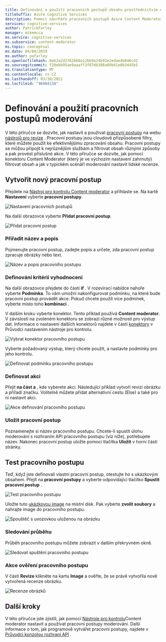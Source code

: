 ```yaml
---
title: Definování a použití pracovních postupů obsahu prostřednictvím nástroje pro kontrolu – Content Moderator
titleSuffix: Azure Cognitive Services
description: Pomocí návrháře pracovních postupů Azure Content Moderator můžete definovat vlastní pracovní postupy a prahové hodnoty na základě zásad obsahu.
services: cognitive-services
author: PatrickFarley
manager: mikemcca
ms.service: cognitive-services
ms.subservice: content-moderator
ms.topic: conceptual
ms.date: 04/04/2019
ms.author: pafarley
ms.openlocfilehash: 6eb2a2d2762b60a12bb9a24b92e2edae4b846cd1
ms.sourcegitcommit: f28ebb95ae9aaaff3f87d8388a09b41e0b3445b5
ms.translationtype: MT
ms.contentlocale: cs-CZ
ms.lasthandoff: 03/30/2021
ms.locfileid: "96904138"
---
```

# <a name="define-and-use-moderation-workflows"></a>Definování a použití pracovních postupů moderování

V této příručce se dozvíte, jak nastavit a používat [pracovní postupy](../review-api.md#workflows) na webu [nástrojů pro revize](https://contentmoderator.cognitive.microsoft.com) . Pracovní postupy jsou cloudově přizpůsobené filtry, které můžete použít ke efektivnějšímu zpracování obsahu. Pracovní postupy se můžou připojit k nejrůznějším službám a filtrovat obsah různými způsoby a pak provést příslušné akce. V této příručce se dozvíte, jak pomocí konektoru Content Moderator (který je ve výchozím nastavení zahrnutý) filtrovat obsah a jak v typickém scénáři moderování nastavit lidské recenze.

## <a name="create-a-new-workflow"></a>Vytvořit nový pracovní postup

Přejdete na [Nástroj pro kontrolu Content moderator](https://contentmoderator.cognitive.microsoft.com/) a přihlaste se. Na kartě **Nastavení** vyberte **pracovní postupy**.

![Nastavení pracovních postupů](images/2-workflows-0.png)

Na další obrazovce vyberte **Přidat pracovní postup**.

![Přidat pracovní postup](images/2-workflows-1.png)

### <a name="assign-a-name-and-description"></a>Přiřadit název a popis

Pojmenujte pracovní postup, zadejte popis a určete, zda pracovní postup zpracuje obrázky nebo text.

![Název a popis pracovního postupu](images/image-workflow-create.PNG)

### <a name="define-evaluation-criteria"></a>Definování kritérií vyhodnocení

Na další obrazovce přejdete do části **if** . V rozevírací nabídce nahoře vyberte **Podmínka**. To vám umožní nakonfigurovat podmínku, na které bude pracovní postup provádět akce. Pokud chcete použít více podmínek, vyberte místo toho **kombinaci** . 

V dalším kroku vyberte konektor. Tento příklad používá **Content moderator**. V závislosti na zvoleném konektoru se zobrazí různé možnosti pro výstup dat. Informace o nastavení dalších konektorů najdete v části [konektory](./configure.md#connectors) v Průvodci nastavením nástroje pro kontrolu.

![Vybrat konektor pracovního postupu](images/image-workflow-connect-to.PNG)

Vyberte požadovaný výstup, který chcete použít, a nastavte podmínky pro jeho kontrolu.

![Definovat podmínku pracovního postupu](images/image-workflow-condition.PNG)

### <a name="define-the-action"></a>Definovat akci

Přejít **na část a** , kde vyberete akci. Následující příklad vytvoří revizi obrázku a přiřadí značku. Volitelně můžete přidat alternativní cestu (Else) a také pro ni nastavit akci.

![Akce definování pracovního postupu](images/image-workflow-action.PNG)

### <a name="save-the-workflow"></a>Uložit pracovní postup

Poznamenejte si název pracovního postupu. Chcete-li spustit úlohu moderování s rozhraním API pracovního postupu (viz níže), potřebujete název. Nakonec pracovní postup uložte pomocí tlačítka **Uložit** v horní části stránky.

## <a name="test-the-workflow"></a>Test pracovního postupu

Teď, když jste definovali vlastní pracovní postup, otestujte ho s ukázkovým obsahem. Přejít na **pracovní postupy** a vyberte odpovídající tlačítko **Spustit pracovní postup** .

![Test pracovního postupu](images/image-workflow-execute.PNG)

Uložte tuto [ukázkovou image](https://moderatorsampleimages.blob.core.windows.net/samples/sample2.jpg) na místní disk. Pak vyberte **zvolit soubory** a nahrajte image do pracovního postupu.

![Spouštěč s uvozovkou uloženou na obrázku](images/sample-text.jpg)

### <a name="track-progress"></a>Sledování průběhu

Průběh pracovního postupu můžete zobrazit v dalším překryvném okně.

![Sledovat spuštění pracovního postupu](images/image-workflow-job.PNG)

### <a name="verify-workflow-action"></a>Akce ověření pracovního postupu

V části **Revize** klikněte na kartu **Image** a ověřte, že se právě vytvořila nově vytvořená recenze obrázku.

![Recenze obrázků](images/image-workflow-review.PNG)

## <a name="next-steps"></a>Další kroky

V této příručce jste zjistili, jak pomocí [Nástroje pro kontrolu](https://contentmoderator.cognitive.microsoft.com)Content moderator nastavit a používat pracovní postupy moderování. Další informace o tom, jak programově vytvářet pracovní postupy, najdete v [Průvodci konzolou rozhraní API](../try-review-api-workflow.md) .
